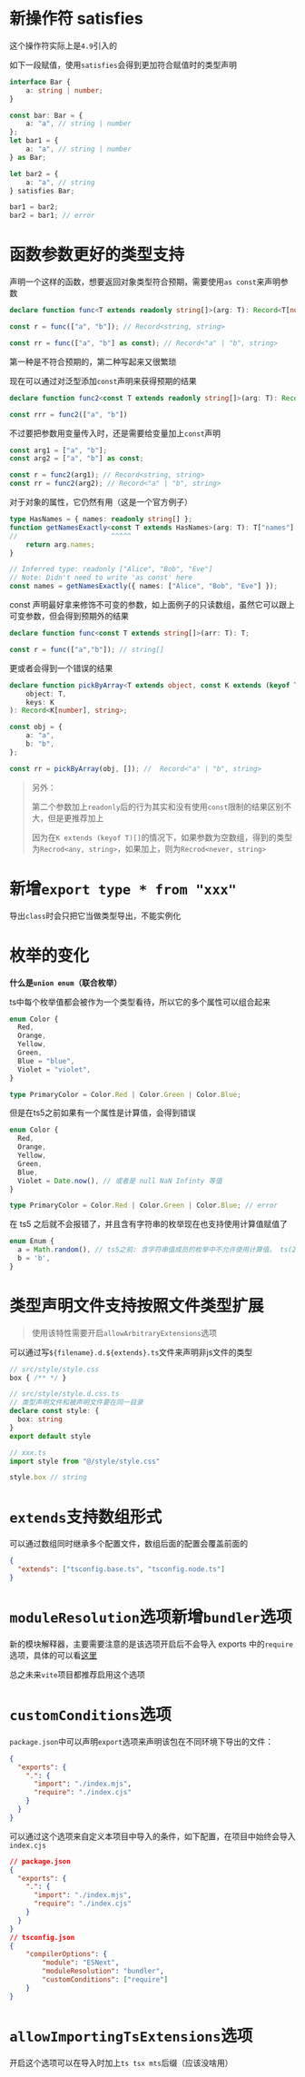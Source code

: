 # 新操作符 satisfies 

这个操作符实际上是`4.9`引入的

如下一段赋值，使用`satisfies`会得到更加符合赋值时的类型声明

```typescript
interface Bar {
    a: string | number;
}

const bar: Bar = {
    a: "a", // string | number
};
let bar1 = {
    a: "a", // string | number
} as Bar;

let bar2 = {
    a: "a", // string
} satisfies Bar;

bar1 = bar2;
bar2 = bar1; // error

```

# 函数参数更好的类型支持

声明一个这样的函数，想要返回对象类型符合预期，需要使用`as const`来声明参数

```typescript
declare function func<T extends readonly string[]>(arg: T): Record<T[number], string>;

const r = func(["a", "b"]); // Record<string, string>

const rr = func(["a", "b"] as const); // Record<"a" | "b", string>
```

第一种是不符合预期的，第二种写起来又很繁琐

现在可以通过对泛型添加`const`声明来获得预期的结果

```typescript
declare function func2<const T extends readonly string[]>(arg: T): Record<T[number], string>;

const rrr = func2(["a", "b"])
```

不过要把参数用变量传入时，还是需要给变量加上`const`声明

```typescript
const arg1 = ["a", "b"];
const arg2 = ["a", "b"] as const;

const r = func2(arg1); // Record<string, string>
const rr = func2(arg2); // Record<"a" | "b", string> 
```

对于对象的属性，它仍然有用（这是一个官方例子）

```typescript
type HasNames = { names: readonly string[] };
function getNamesExactly<const T extends HasNames>(arg: T): T["names"] {
//                       ^^^^^
    return arg.names;
}

// Inferred type: readonly ["Alice", "Bob", "Eve"]
// Note: Didn't need to write 'as const' here
const names = getNamesExactly({ names: ["Alice", "Bob", "Eve"] });
```

const 声明最好拿来修饰不可变的参数，如上面例子的只读数组，虽然它可以跟上可变参数，但会得到预期外的结果

```typescript
declare function func<const T extends string[]>(arr: T): T;

const r = func(["a","b"]); // string[]
```

 更或者会得到一个错误的结果

```typescript
declare function pickByArray<T extends object, const K extends (keyof T)[]>(
    object: T,
    keys: K
): Record<K[number], string>;

const obj = {
    a: "a",
    b: "b",
};

const rr = pickByArray(obj, []); //  Record<"a" | "b", string>
```

> 另外： 
>
> 第二个参数加上`readonly`后的行为其实和没有使用`const`限制的结果区别不大，但是更推荐加上
>
> 因为在`K extends (keyof T)[]`的情况下，如果参数为空数组，得到的类型为`Recrod<any, string>`，如果加上，则为`Recrod<never, string>`

# 新增`export type * from "xxx"`

导出`class`时会只把它当做类型导出，不能实例化

# 枚举的变化

**什么是`union enum`（联合枚举）**

ts中每个枚举值都会被作为一个类型看待，所以它的多个属性可以组合起来

```typescript
enum Color {
  Red,
  Orange,
  Yellow,
  Green,
  Blue = "blue",
  Violet = "violet",
}

type PrimaryColor = Color.Red | Color.Green | Color.Blue;
```

但是在ts5之前如果有一个属性是计算值，会得到错误

```typescript
enum Color {
  Red,
  Orange,
  Yellow, 
  Green, 
  Blue,
  Violet = Date.now(), // 或者是 null NaN Infinty 等值
}

type PrimaryColor = Color.Red | Color.Green | Color.Blue; // error

```

在 ts5 之后就不会报错了，并且含有字符串的枚举现在也支持使用计算值赋值了

```typescript
enum Enum {
  a = Math.random(), // ts5之前: 含字符串值成员的枚举中不允许使用计算值。 ts(2553)
  b = 'b',
}
```

# 类型声明文件支持按照文件类型扩展

> 使用该特性需要开启`allowArbitraryExtensions`选项

可以通过写`${filename}.d.${extends}.ts`文件来声明非js文件的类型

```typescript
// src/style/style.css
box { /** */ }

// src/style/style.d.css.ts 
// 类型声明文件和被声明文件要在同一目录
declare const style: {
  box: string
}
export default style

// xxx.ts
import style from "@/style/style.css"

style.box // string
```

# `extends`支持数组形式

可以通过数组同时继承多个配置文件，数组后面的配置会覆盖前面的

```json
{
  "extends": ["tsconfig.base.ts", "tsconfig.node.ts"]
}
```

# `moduleResolution`选项新增`bundler`选项

新的模块解释器，主要需要注意的是该选项开启后不会导入 exports 中的`require`选项，具体的可以看[这里](https://github.com/microsoft/TypeScript/pull/51669)

总之未来`vite`项目都推荐启用这个选项

# `customConditions`选项

`package.json`中可以声明`export`选项来声明该包在不同环境下导出的文件：

```json
{
  "exports": {
    ".": {
      "import": "./index.mjs",
      "require": "./index.cjs"
    }
  }
}
```

可以通过这个选项来自定义本项目中导入的条件，如下配置，在项目中始终会导入`index.cjs`

```json
// package.json
{
  "exports": {
    ".": {
      "import": "./index.mjs",
      "require": "./index.cjs"
    }
  }
}
// tsconfig.json
{
    "compilerOptions": {
        "module": "ESNext",
        "moduleResolution": "bundler",
        "customConditions": ["require"]
    }
}
```

# `allowImportingTsExtensions`选项

开启这个选项可以在导入时加上`ts tsx mts`后缀（应该没啥用）